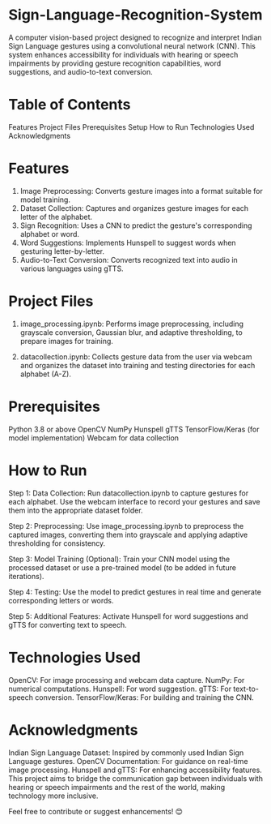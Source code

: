 # Sign-Language-Recognition-System
A computer vision-based project designed to recognize and interpret Indian Sign Language gestures using a convolutional neural network (CNN). This system enhances accessibility for individuals with hearing or speech impairments by providing gesture recognition capabilities, word suggestions, and audio-to-text conversion.

# Table of Contents
Features
Project Files
Prerequisites
Setup
How to Run
Technologies Used
Acknowledgments

# Features
1. Image Preprocessing: Converts gesture images into a format suitable for model training.
2. Dataset Collection: Captures and organizes gesture images for each letter of the alphabet.
3. Sign Recognition: Uses a CNN to predict the gesture's corresponding alphabet or word.
4. Word Suggestions: Implements Hunspell to suggest words when gesturing letter-by-letter.
5. Audio-to-Text Conversion: Converts recognized text into audio in various languages using gTTS.

# Project Files
1. image_processing.ipynb:
Performs image preprocessing, including grayscale conversion, Gaussian blur, and adaptive thresholding, to prepare images for training.

2. datacollection.ipynb:
Collects gesture data from the user via webcam and organizes the dataset into training and testing directories for each alphabet (A-Z).

# Prerequisites
Python 3.8 or above
OpenCV
NumPy
Hunspell
gTTS
TensorFlow/Keras (for model implementation)
Webcam for data collection

# How to Run
Step 1: Data Collection:
Run datacollection.ipynb to capture gestures for each alphabet.
Use the webcam interface to record your gestures and save them into the appropriate dataset folder.

Step 2: Preprocessing:
Use image_processing.ipynb to preprocess the captured images, converting them into grayscale and applying adaptive thresholding for consistency.

Step 3: Model Training (Optional):
Train your CNN model using the processed dataset or use a pre-trained model (to be added in future iterations).

Step 4: Testing:
Use the model to predict gestures in real time and generate corresponding letters or words.

Step 5: Additional Features:
Activate Hunspell for word suggestions and gTTS for converting text to speech.

# Technologies Used
OpenCV: For image processing and webcam data capture.
NumPy: For numerical computations.
Hunspell: For word suggestion.
gTTS: For text-to-speech conversion.
TensorFlow/Keras: For building and training the CNN.

# Acknowledgments
Indian Sign Language Dataset: Inspired by commonly used Indian Sign Language gestures.
OpenCV Documentation: For guidance on real-time image processing.
Hunspell and gTTS: For enhancing accessibility features.
This project aims to bridge the communication gap between individuals with hearing or speech impairments and the rest of the world, making technology more inclusive.

Feel free to contribute or suggest enhancements! 😊
